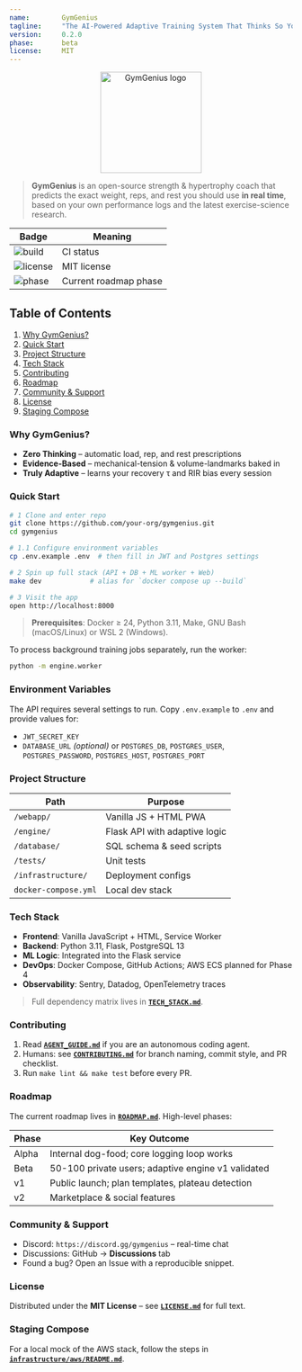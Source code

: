 ```yaml
---
name:        GymGenius
tagline:     "The AI-Powered Adaptive Training System That Thinks So You Don\'t Have To"
version:     0.2.0
phase:       beta
license:     MIT
---
```


<p align="center">
  <img src="assets/logo.svg" width="180" alt="GymGenius logo"/>
</p>

> **GymGenius** is an open-source strength & hypertrophy coach that predicts the exact weight, reps, and rest you should use **in real time**, based on your own performance logs and the latest exercise-science research.

| Badge | Meaning |
|-------|---------|
| ![build](https://img.shields.io/github/actions/workflow/status/your-org/gymgenius/ci.yml) | CI status |
| ![license](https://img.shields.io/badge/License-MIT-blue.svg) | MIT license |
| ![phase](https://img.shields.io/badge/Phase-Beta-yellow) | Current roadmap phase |

## Table of Contents
1. [Why GymGenius?](#why-gymgenius)
2. [Quick Start](#quick-start)
3. [Project Structure](#project-structure)
4. [Tech Stack](#tech-stack)
5. [Contributing](#contributing)
6. [Roadmap](#roadmap)
7. [Community & Support](#community--support)
8. [License](#license)
9. [Staging Compose](#staging-compose)

### Why GymGenius?

* **Zero Thinking** – automatic load, rep, and rest prescriptions
* **Evidence-Based** – mechanical-tension & volume-landmarks baked in
* **Truly Adaptive** – learns your recovery τ and RIR bias every session

### Quick Start

```bash
# 1 Clone and enter repo
git clone https://github.com/your-org/gymgenius.git
cd gymgenius

# 1.1 Configure environment variables
cp .env.example .env  # then fill in JWT and Postgres settings

# 2 Spin up full stack (API + DB + ML worker + Web)
make dev            # alias for `docker compose up --build`

# 3 Visit the app
open http://localhost:8000
```

> **Prerequisites**: Docker ≥ 24, Python 3.11, Make, GNU Bash (macOS/Linux) or WSL 2 (Windows).

To process background training jobs separately, run the worker:

```bash
python -m engine.worker
```

### Environment Variables

The API requires several settings to run. Copy `.env.example` to `.env` and provide values for:

- `JWT_SECRET_KEY`
- `DATABASE_URL` *(optional)* or `POSTGRES_DB`, `POSTGRES_USER`, `POSTGRES_PASSWORD`, `POSTGRES_HOST`, `POSTGRES_PORT`

### Project Structure

| Path                   | Purpose                                      |
| ---------------------- | -------------------------------------------- |
| `/webapp/`             | Vanilla JS + HTML PWA                        |
| `/engine/`             | Flask API with adaptive logic                |
| `/database/`           | SQL schema & seed scripts                    |
| `/tests/`              | Unit tests                                   |
| `/infrastructure/`     | Deployment configs                           |
| `docker-compose.yml`   | Local dev stack                              |

### Tech Stack

* **Frontend**: Vanilla JavaScript + HTML, Service Worker
* **Backend**: Python 3.11, Flask, PostgreSQL 13
* **ML Logic**: Integrated into the Flask service
* **DevOps**: Docker Compose, GitHub Actions; AWS ECS planned for Phase 4
* **Observability**: Sentry, Datadog, OpenTelemetry traces

> Full dependency matrix lives in **[`TECH_STACK.md`](TECH_STACK.md)**.

### Contributing

1. Read **[`AGENT_GUIDE.md`](AGENT_GUIDE.md)** if you are an autonomous coding agent.
2. Humans: see **[`CONTRIBUTING.md`](CONTRIBUTING.md)** for branch naming, commit style, and PR checklist.
3. Run `make lint && make test` before every PR.

### Roadmap

The current roadmap lives in **[`ROADMAP.md`](ROADMAP.md)**. High-level phases:

| Phase | Key Outcome                                        |
| ----- | -------------------------------------------------- |
| Alpha | Internal dog-food; core logging loop works         |
| Beta  | 50-100 private users; adaptive engine v1 validated |
| v1    | Public launch; plan templates, plateau detection   |
| v2    | Marketplace & social features                      |

### Community & Support

* Discord: `https://discord.gg/gymgenius` – real-time chat
* Discussions: GitHub → **Discussions** tab
* Found a bug? Open an Issue with a reproducible snippet.

### License

Distributed under the **MIT License** – see **[`LICENSE.md`](LICENSE.md)** for full text.

### Staging Compose

For a local mock of the AWS stack, follow the steps in **[`infrastructure/aws/README.md`](infrastructure/aws/README.md#running-the-staging-compose-file-locally)**.
